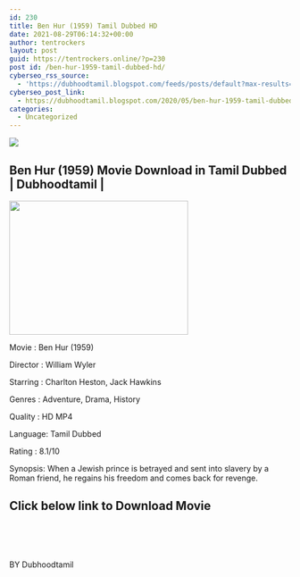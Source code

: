 ```yaml
---
id: 230
title: Ben Hur (1959) Tamil Dubbed HD
date: 2021-08-29T06:14:32+00:00
author: tentrockers
layout: post
guid: https://tentrockers.online/?p=230
post id: /ben-hur-1959-tamil-dubbed-hd/
cyberseo_rss_source:
  - 'https://dubhoodtamil.blogspot.com/feeds/posts/default?max-results=150&start-index=301'
cyberseo_post_link:
  - https://dubhoodtamil.blogspot.com/2020/05/ben-hur-1959-tamil-dubbed-hd.html
categories:
  - Uncategorized
---
```

<div class="media_block">
  <img src="https://1.bp.blogspot.com/-sjt-hQoiDuQ/Xq64xhJYa-I/AAAAAAAABAY/UHH7gv7G_A4jRjnCJogDpIltSvpKh3HkgCNcBGAsYHQ/s72-c/MV5BYWQzZWI3Y2UtYWZmZS00NTUyLTliNGQtNGRjMWQ4Y2JiNzMyXkEyXkFqcGdeQXVyNTM5NzkwNA%2540%2540._V1_QL50_.jpg" class="media_thumbnail" />
</div>

<div dir="ltr" trbidi="on" readability="14.484210526316">
  <h2>
    <span>Ben Hur (1959) Movie Download in Tamil Dubbed | Dubhoodtamil |</span>
  </h2>
  
  <div class="separator">
    <a href="https://1.bp.blogspot.com/-sjt-hQoiDuQ/Xq64xhJYa-I/AAAAAAAABAY/UHH7gv7G_A4jRjnCJogDpIltSvpKh3HkgCNcBGAsYHQ/s1600/MV5BYWQzZWI3Y2UtYWZmZS00NTUyLTliNGQtNGRjMWQ4Y2JiNzMyXkEyXkFqcGdeQXVyNTM5NzkwNA%2540%2540._V1_QL50_.jpg"><img loading="lazy" border="0" data-original-height="768" data-original-width="1024" height="240" src="https://1.bp.blogspot.com/-sjt-hQoiDuQ/Xq64xhJYa-I/AAAAAAAABAY/UHH7gv7G_A4jRjnCJogDpIltSvpKh3HkgCNcBGAsYHQ/s320/MV5BYWQzZWI3Y2UtYWZmZS00NTUyLTliNGQtNGRjMWQ4Y2JiNzMyXkEyXkFqcGdeQXVyNTM5NzkwNA%2540%2540._V1_QL50_.jpg" width="320" /></a>
  </div>
  
  <p>
    Movie<span> </span>:<span> </span>Ben Hur (1959)
  </p>
  
  <p>
    Director<span> </span>:<span> </span>William Wyler
  </p>
  
  <p>
    Starring<span> </span>:<span> </span>Charlton Heston, Jack Hawkins
  </p>
  
  <p>
    Genres<span> </span>:<span> </span>Adventure, Drama, History
  </p>
  
  <p>
    Quality<span> </span>:<span> </span>HD MP4
  </p>
  
  <p>
    Language:<span> </span>Tamil Dubbed
  </p>
  
  <p>
    Rating<span> </span>:<span> </span>8.1/10
  </p>
  
  <p>
    Synopsis: When a Jewish prince is betrayed and sent into slavery by a Roman friend, he regains his freedom and comes back for revenge.
  </p>
  
  <h2>
  </h2>
  
  <h2>
    <span>Click below link to Download Movie</span>
  </h2>
  
  <p>
    <span></span><span></span>
  </p>
  
  <h2>
  </h2>
  
  <h2>
    <span><br /></span>
  </h2>
  
  <h2>
  </h2>
  
  <p>
    <span>BY Dubhoodtamil</span>
  </p>
</div>